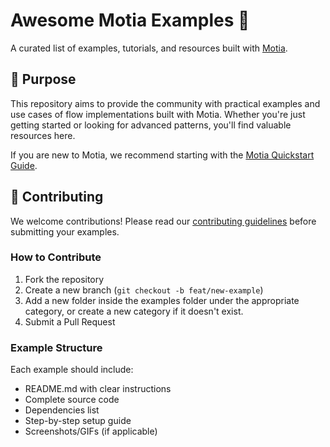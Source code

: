# Awesome Motia Examples 🚀

A curated list of examples, tutorials, and resources built with [Motia](https://motia.dev/). 

## 🎯 Purpose

This repository aims to provide the community with practical examples and use cases of flow implementations built with Motia. Whether you're just getting started or looking for advanced patterns, you'll find valuable resources here.

If you are new to Motia, we recommend starting with the [Motia Quickstart Guide](https://motia.dev/docs/quick-start).

## 🤝 Contributing

We welcome contributions! Please read our [contributing guidelines](CONTRIBUTING.md) before submitting your examples.

### How to Contribute

1. Fork the repository
2. Create a new branch (`git checkout -b feat/new-example`)
3. Add a new folder inside the examples folder under the appropriate category, or create a new category if it doesn't exist.
4. Submit a Pull Request

### Example Structure

Each example should include:

- README.md with clear instructions
- Complete source code
- Dependencies list
- Step-by-step setup guide
- Screenshots/GIFs (if applicable)
